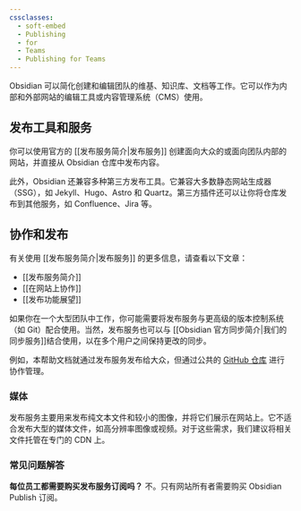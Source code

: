 ```yaml
---
cssclasses:
  - soft-embed
  - Publishing
  - for
  - Teams
  - Publishing for Teams
---
```

Obsidian 可以简化创建和编辑团队的维基、知识库、文档等工作。它可以作为内部和外部网站的编辑工具或内容管理系统（CMS）使用。

## 发布工具和服务

你可以使用官方的 [[发布服务简介|发布服务]] 创建面向大众的或面向团队内部的网站，并直接从 Obsidian 仓库中发布内容。

此外，Obsidian 还兼容多种第三方发布工具。它兼容大多数静态网站生成器（SSG），如 Jekyll、Hugo、Astro 和 Quartz。第三方插件还可以让你将仓库发布到其他服务，如 Confluence、Jira 等。

## 协作和发布

有关使用 [[发布服务简介|发布服务]] 的更多信息，请查看以下文章：

- [[发布服务简介]]
- [[在网站上协作]]
- [[发布功能展望]]

如果你在一个大型团队中工作，你可能需要将发布服务与更高级的版本控制系统（如 Git）配合使用。当然，发布服务也可以与 [[Obsidian 官方同步简介|我们的同步服务]]结合使用，以在多个用户之间保持更改的同步。

例如，本帮助文档就通过发布服务发布给大众，但通过公共的 [GitHub 仓库](https://github.com/obsidianmd/obsidian-help) 进行协作管理。

### 媒体

发布服务主要用来发布纯文本文件和较小的图像，并将它们展示在网站上。它不适合发布大型的媒体文件，如高分辨率图像或视频。对于这些需求，我们建议将相关文件托管在专门的 CDN 上。

### 常见问题解答

**每位员工都需要购买发布服务订阅吗？** 不。只有网站所有者需要购买 Obsidian Publish 订阅。
